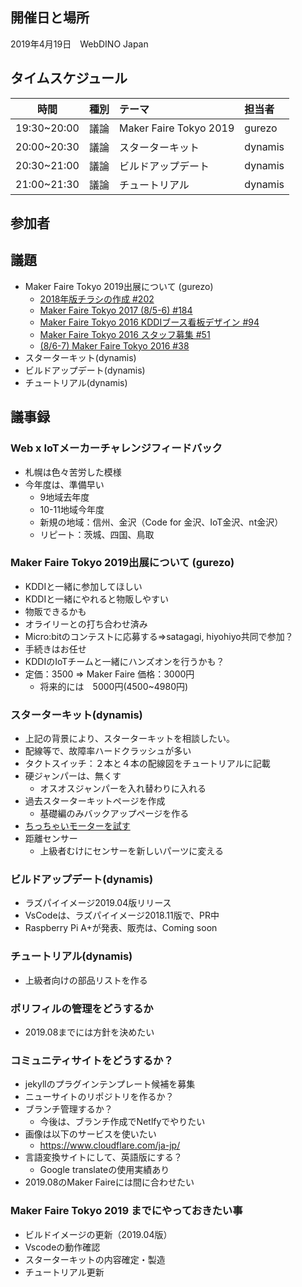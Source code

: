 ## 開催日と場所
2019年4月19日　WebDINO Japan

 ## タイムスケジュール
|時間|種別|テーマ|担当者|
|:----:|:----:|:----|:----|
|19:30~20:00|議論|Maker Faire Tokyo 2019|gurezo|
|20:00~20:30|議論|スターターキット|dynamis|
|20:30~21:00|議論|ビルドアップデート|dynamis|
|21:00~21:30|議論|チュートリアル|dynamis|

## 参加者
## 議題
- Maker Faire Tokyo 2019出展について (gurezo)
  - [2018年版チラシの作成 #202](https://github.com/chirimen-oh/any-issues/issues/202)  
  - [Maker Faire Tokyo 2017 (8/5-6) #184](https://github.com/chirimen-oh/any-issues/issues/184)
  - [Maker Faire Tokyo 2016 KDDIブース看板デザイン #94](https://github.com/chirimen-oh/any-issues/issues/94)
  - [Maker Faire Tokyo 2016 スタッフ募集 #51](https://github.com/chirimen-oh/any-issues/issues/51)
  - [(8/6-7) Maker Faire Tokyo 2016 #38](https://github.com/chirimen-oh/any-issues/issues/38)
- スターターキット(dynamis)
- ビルドアップデート(dynamis)
- チュートリアル(dynamis)


## 議事録
### Web x IoTメーカーチャレンジフィードバック
- 札幌は色々苦労した模様
- 今年度は、準備早い
  - 9地域去年度
  - 10-11地域今年度
  - 新規の地域：信州、金沢（Code for 金沢、IoT金沢、nt金沢）
  - リピート：茨城、四国、鳥取

### Maker Faire Tokyo 2019出展について (gurezo)
- KDDIと一緒に参加してほしい
- KDDIと一緒にやれると物販しやすい
- 物販できるかも
- オライリーとの打ち合わせ済み
- Micro:bitのコンテストに応募する=>satagagi, hiyohiyo共同で参加？
- 手続きはお任せ
- KDDIのIoTチームと一緒にハンズオンを行うかも？
- 定価：3500 => Maker Faire 価格：3000円
  - 将来的には　5000円(4500~4980円)

### スターターキット(dynamis)
- 上記の背景により、スターターキットを相談したい。
- 配線等で、故障率ハードクラッシュが多い
- タクトスイッチ：２本と４本の配線図をチュートリアルに記載
- 硬ジャンパーは、無くす
  - オスオスジャンパーを入れ替わりに入れる
- 過去スターターキットページを作成
  - 基礎編のみバックアップページを作る
- [ちっちゃいモーターを試す](https://tiisai.dip.jp/?p=2676)
- 距離センサー
   - 上級者むけにセンサーを新しいパーツに変える

### ビルドアップデート(dynamis)
- ラズパイイメージ2019.04版リリース
- VsCodeは、ラズパイイメージ2018.11版で、PR中
- Raspberry Pi A+が発表、販売は、Coming soon

### チュートリアル(dynamis)
- 上級者向けの部品リストを作る

### ポリフィルの管理をどうするか
- 2019.08までには方針を決めたい

### コミュニティサイトをどうするか？
- jekyllのプラグインテンプレート候補を募集
- ニューサイトのリポジトリを作るか？
- ブランチ管理するか？
  - 今後は、ブランチ作成でNetlfyでやりたい
- 画像は以下のサービスを使いたい
  - https://www.cloudflare.com/ja-jp/
- 言語変換サイトにして、英語版にする？
  - Google translateの使用実績あり
- 2019.08のMaker Faireには間に合わせたい

### Maker Faire Tokyo 2019 までにやっておきたい事
- ビルドイメージの更新（2019.04版）
- Vscodeの動作確認
- スターターキットの内容確定・製造
- チュートリアル更新

